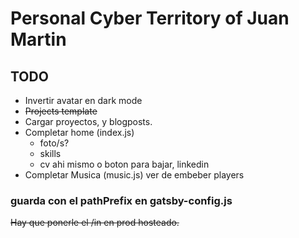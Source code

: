 # Personal Cyber Territory of Juan Martin

## TODO

- Invertir avatar en dark mode
- ~~Projects template~~
- Cargar proyectos, y blogposts.
- Completar home (index.js)
  - foto/s?
  - skills
  - cv ahi mismo o boton para bajar, linkedin
- Completar Musica (music.js) ver de embeber players

### guarda con el pathPrefix en gatsby-config.js
~~Hay que ponerle el /in en prod hosteado.~~